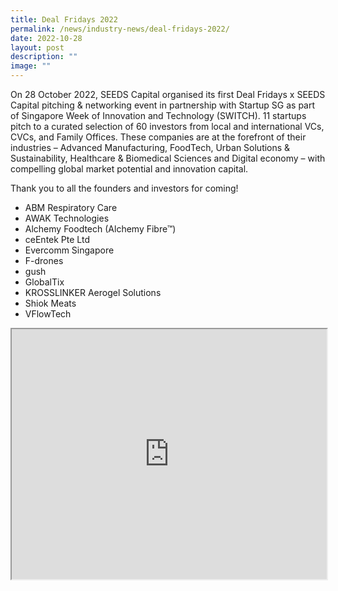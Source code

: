 ```yaml
---
title: Deal Fridays 2022
permalink: /news/industry-news/deal-fridays-2022/
date: 2022-10-28
layout: post
description: ""
image: ""
---
```



On 28 October 2022, SEEDS Capital organised its first Deal Fridays x SEEDS Capital pitching & networking event in partnership with Startup SG as part of Singapore Week of Innovation and Technology (SWITCH). 11 startups pitch to a curated selection of 60 investors from local and international VCs, CVCs, and Family Offices. These companies are at the forefront of their industries – Advanced Manufacturing, FoodTech, Urban Solutions & Sustainability, Healthcare & Biomedical Sciences and Digital economy – with compelling global market potential and innovation capital.

Thank you to all the founders and investors for coming!

*   ABM Respiratory Care 
*   AWAK Technologies 
*   Alchemy Foodtech (Alchemy Fibre™) 
*   ceEntek Pte Ltd
*   Evercomm Singapore   
*   F-drones 
*   gush
*   GlobalTix   
*   KROSSLINKER Aerogel Solutions   
*   Shiok Meats   
*   VFlowTech

<iframe style="width: 100%; height: 400px"
src="https://www.youtube.com/embed/BK2FXRC7QtI">
</iframe>

